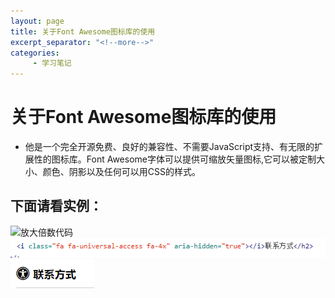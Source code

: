 ```yaml
---
layout: page
title: 关于Font Awesome图标库的使用
excerpt_separator: "<!--more-->"
categories:
     - 学习笔记
---
```


<!--more-->

# 关于Font Awesome图标库的使用
* 他是一个完全开源免费、良好的兼容性、不需要JavaScript支持、有无限的扩展性的图标库。Font Awesome字体可以提供可缩放矢量图标,它可以被定制大小、颜色、阴影以及任何可以用CSS的样式。
## 下面请看实例：
![放大倍数代码](https://gitee.com/ChowiLau/myfirstwarehouse/raw/gh-pages/assets/images/note/2019-07-02-note_1.png)
![放大倍数](/assets/images/放大倍数实例.png)
![图标](/assets/images/联系方式.png)